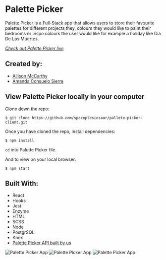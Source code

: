 # Palette Picker

Palette Picker is a Full-Stack app that allows users to store their favourite palettes for different projects they, colours they would like to paint their bedrooms or inspo colours the user would like for example a holiday like Dia De Los Muertes.

*[Check out Palette Picker live](https://palette-picker-ac-client.herokuapp.com)*

## Created by:

- [Allison McCarthy](https://github.com/spaceplesiosaur)
- [Amanda Consuelo Sierra](https://github.com/Asilo5)

## View Palette Picker locally in your computer

Clone down the repo:

``$ git clone https://github.com/spaceplesiosaur/pallete-picker-client.git``

Once you have cloned the repo, install dependencies:

``$ npm install``

`` cd `` into Palette Picker file.

And to view on your local browser:

``$ npm start``

## Built With:
- React
- Hooks
- Jest
- Enzyme
- HTML
- SCSS
- Node
- PostgrSQL
- Knex 
- [Palette Picker API built by us](https://github.com/spaceplesiosaur/palette-picker)

![Palette Picker App](https://media.giphy.com/media/STlg4l8NohwLz0CJoc/giphy.gif)
![Palette Picker App](https://media.giphy.com/media/Tk1egjTljpT4ll8d9o/giphy.gif)
![Palette Picker App](https://media.giphy.com/media/jskVWCAA1ljUjdqcjk/giphy.gif)

